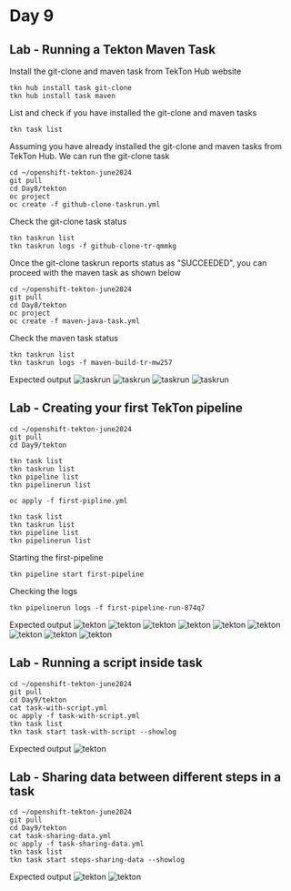 # Day 9

## Lab - Running a Tekton Maven Task
Install the git-clone and maven task from TekTon Hub website
```
tkn hub install task git-clone
tkn hub install task maven
```

List and check if you have installed the git-clone and maven tasks
```
tkn task list
```

Assuming you have already installed the git-clone and maven tasks from TekTon Hub. We can run the git-clone task
```
cd ~/openshift-tekton-june2024
git pull
cd Day8/tekton
oc project
oc create -f github-clone-taskrun.yml
```

Check the git-clone task status
```
tkn taskrun list
tkn taskrun logs -f github-clone-tr-qmmkg
```

Once the git-clone taskrun reports status as "SUCCEEDED", you can proceed with the maven task as shown below
```
cd ~/openshift-tekton-june2024
git pull
cd Day8/tekton
oc project
oc create -f maven-java-task.yml
```

Check the maven task status
```
tkn taskrun list
tkn taskrun logs -f maven-build-tr-mw257
```

Expected output
![taskrun](tekton15.png)
![taskrun](../Day8/tekton12.png)
![taskrun](tekton13.png)
![taskrun](tekton14.png)

## Lab - Creating your first TekTon pipeline
```
cd ~/openshift-tekton-june2024
git pull
cd Day9/tekton

tkn task list
tkn taskrun list
tkn pipeline list
tkn pipelinerun list

oc apply -f first-pipline.yml

tkn task list
tkn taskrun list
tkn pipeline list
tkn pipelinerun list
```

Starting the first-pipeline
```
tkn pipeline start first-pipeline
```

Checking the logs
```
tkn pipelinerun logs -f first-pipeline-run-874q7
```

Expected output
![tekton](tekton16.png)
![tekton](tekton17.png)
![tekton](tekton18.png)
![tekton](tekton19.png)
![tekton](tekton20.png)
![tekton](tekton21.png)
![tekton](tekton22.png)
![tekton](tekton23.png)
![tekton](tekton24.png)


## Lab - Running a script inside task
```
cd ~/openshift-tekton-june2024
git pull
cd Day9/tekton
cat task-with-script.yml
oc apply -f task-with-script.yml
tkn task list
tkn task start task-with-script --showlog
```

Expected output
![tekton](tekton25.png)

## Lab - Sharing data between different steps in a task
```
cd ~/openshift-tekton-june2024
git pull
cd Day9/tekton
cat task-sharing-data.yml
oc apply -f task-sharing-data.yml
tkn task list
tkn task start steps-sharing-data --showlog
```

Expected output
![tekton](tekton26.png)
![tekton](tekton27.png)
